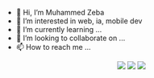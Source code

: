 - 👋 Hi, I’m Muhammed Zeba
- 👀 I’m interested in web, ia, mobile dev
- 🌱 I’m currently learning ...
- 💞️ I’m looking to collaborate on ...
- 📫 How to reach me ...

<p align="center">
 <img src="https://github-readme-stats-parice02.vercel.app/api?username=parice02&count_private=true&show_icons=true"/>
 <img src="https://github-readme-stats-parice02.vercel.app/api/top-langs/?username=parice02&count_private=true&layout=compact"/>
 <img src="https://streak-stats.demolab.com?user=parice02"/>
</p>

<!---
parice02/parice02 is a ✨ special ✨ repository because its `README.md` (this file) appears on your GitHub profile.
You can click the Preview link to take a look at your changes.
--->
